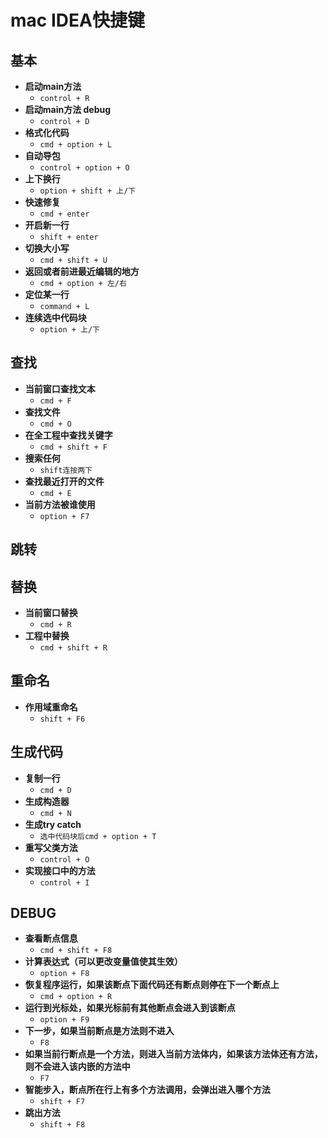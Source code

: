 # mac IDEA快捷键
## 基本
+ **启动main方法** 
    + `control + R`
+ **启动main方法 debug** 
    + `control + D`
+ **格式化代码** 
    + `cmd + option + L`
+ **自动导包** 
    + `control + option + O`
+ **上下换行** 
    + `option + shift + 上/下`
+ **快速修复** 
    + `cmd + enter`
+ **开启新一行** 
    + `shift + enter`
+ **切换大小写** 
    + `cmd + shift + U`
+ **返回或者前进最近编辑的地方** 
    + `cmd + option + 左/右`
+ **定位某一行** 
    + `command + L`
+ **连续选中代码块** 
    + `option + 上/下`
## 查找
+ **当前窗口查找文本** 
    + `cmd + F`
+ **查找文件** 
    + `cmd + O`
+ **在全工程中查找关键字** 
    + `cmd + shift + F`
+ **搜索任何** 
    + `shift连按两下`
+ **查找最近打开的文件** 
    + `cmd + E`
+ **当前方法被谁使用** 
    + `option + F7`
## 跳转


## 替换
+ **当前窗口替换** 
    + `cmd + R`
+ **工程中替换** 
    + `cmd + shift + R`
## 重命名
+ **作用域重命名** 
    + `shift + F6`

## 生成代码
+ **复制一行** 
    + `cmd + D`
+ **生成构造器** 
    + `cmd + N`
+ **生成try catch** 
    + `选中代码块后cmd + option + T`
+ **重写父类方法** 
    + `control + O`
+ **实现接口中的方法** 
    + `control + I`
## DEBUG
+ **查看断点信息** 
    + `cmd + shift + F8`
+ **计算表达式（可以更改变量值使其生效）**
    + `option + F8`
+ **恢复程序运行，如果该断点下面代码还有断点则停在下一个断点上** 
    + `cmd + option + R`
+ **运行到光标处，如果光标前有其他断点会进入到该断点** 
    + `option + F9`
+ **下一步，如果当前断点是方法则不进入** 
    + `F8`
+ **如果当前行断点是一个方法，则进入当前方法体内，如果该方法体还有方法，则不会进入该内嵌的方法中** 
    + `F7`
+ **智能步入，断点所在行上有多个方法调用，会弹出进入哪个方法** 
    + `shift + F7`
+ **跳出方法** 
    + `shift + F8`